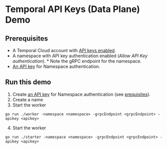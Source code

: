 # Temporal API Keys (Data Plane) Demo

## Prerequisites

* A Temporal Cloud account with [API keys enabled](https://docs.temporal.io/cloud/api-keys#manage-api-keys).
* A namespace with API key authentication enabled (*Allow API Key authentication*). \* Note the gRPC endpoint for the namespace.
* [An API key](https://docs.temporal.io/cloud/api-keys) for Namespace authentication.

## Run this demo

1. Create [an API key](https://docs.temporal.io/cloud/api-keys) for Namespace authentication (see [prequisites](#prerequisites)).
2. Create a name
3. Start the worker
```
go run ./worker -namespace <namespace> -grpcEndpoint <grpcEndpoint> -apikey <apikey>
```
4. Start the worker
```
go run ./starter -namespace <namespace> -grpcEndpoint <grpcEndpoint> -apikey <apikey>
```